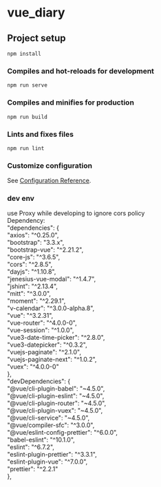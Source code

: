 # vue_diary

## Project setup

```
npm install
```

### Compiles and hot-reloads for development

```
npm run serve
```

### Compiles and minifies for production

```
npm run build
```

### Lints and fixes files

```
npm run lint
```

### Customize configuration

See [Configuration Reference](https://cli.vuejs.org/config/).

### dev env

use Proxy while developing to ignore cors policy  
Dependency:  
"dependencies": {  
 "axios": "^0.25.0",  
 "bootstrap": "3.3.x",  
 "bootstrap-vue": "^2.21.2",  
 "core-js": "^3.6.5",  
 "cors": "^2.8.5",  
 "dayjs": "^1.10.8",  
 "jenesius-vue-modal": "^1.4.7",  
 "jshint": "^2.13.4",  
 "mitt": "^3.0.0",  
 "moment": "^2.29.1",  
 "v-calendar": "^3.0.0-alpha.8",  
 "vue": "^3.2.31",  
 "vue-router": "^4.0.0-0",  
 "vue-session": "^1.0.0",  
 "vue3-date-time-picker": "^2.8.0",  
 "vue3-datepicker": "^0.3.2",  
 "vuejs-paginate": "^2.1.0",  
 "vuejs-paginate-next": "^1.0.2",  
 "vuex": "^4.0.0-0"  
 },  
 "devDependencies": {  
 "@vue/cli-plugin-babel": "~4.5.0",  
 "@vue/cli-plugin-eslint": "~4.5.0",  
 "@vue/cli-plugin-router": "~4.5.0",  
 "@vue/cli-plugin-vuex": "~4.5.0",  
 "@vue/cli-service": "~4.5.0",  
 "@vue/compiler-sfc": "^3.0.0",  
 "@vue/eslint-config-prettier": "^6.0.0",  
 "babel-eslint": "^10.1.0",  
 "eslint": "^6.7.2",  
 "eslint-plugin-prettier": "^3.3.1",  
 "eslint-plugin-vue": "^7.0.0",  
 "prettier": "^2.2.1"  
 },
